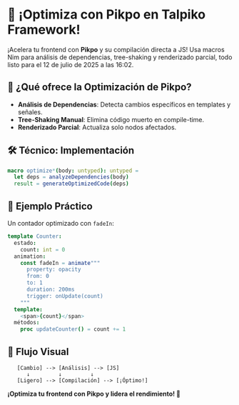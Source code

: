 # 🚀 ¡Optimiza con Pikpo en Talpiko Framework!

¡Acelera tu frontend con **Pikpo** y su compilación directa a JS! Usa macros Nim para análisis de dependencias, tree-shaking y renderizado parcial, todo listo para el 12 de julio de 2025 a las 16:02.

## 🚀 ¿Qué ofrece la Optimización de Pikpo?
- **Análisis de Dependencias**: Detecta cambios específicos en templates y señales.
- **Tree-Shaking Manual**: Elimina código muerto en compile-time.
- **Renderizado Parcial**: Actualiza solo nodos afectados.

## 🛠️ Técnico: Implementación
```nim
macro optimize*(body: untyped): untyped =
  let deps = analyzeDependencies(body)
  result = generateOptimizedCode(deps)
```

## 🎉 Ejemplo Práctico
Un contador optimizado con `fadeIn`:
```nim
template Counter:
  estado:
    count: int = 0
  animation:
    const fadeIn = animate"""
      property: opacity
      from: 0
      to: 1
      duration: 200ms
      trigger: onUpdate(count)
    """
  template:
    <span>{count}</span>
  métodos:
    proc updateCounter() = count += 1
```

## 🎨 Flujo Visual
```
   [Cambio] --> [Análisis] --> [JS]
      ↓         ↓         ↓
   [Ligero] --> [Compilación] --> [¡Óptimo!]
```

**¡Optimiza tu frontend con Pikpo y lidera el rendimiento! 🎨**